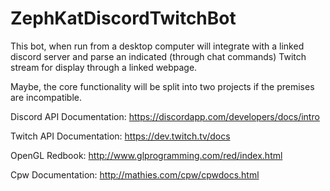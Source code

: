 # ZephKatDiscordTwitchBot

This bot, when run from a desktop computer will integrate with a linked discord server and parse an indicated (through chat commands) Twitch stream for display through a linked webpage.

Maybe, the core functionality will be split into two projects if the premises are incompatible.

Discord API Documentation: https://discordapp.com/developers/docs/intro

Twitch API Documentation: https://dev.twitch.tv/docs

OpenGL Redbook: http://www.glprogramming.com/red/index.html

Cpw Documentation: http://mathies.com/cpw/cpwdocs.html
